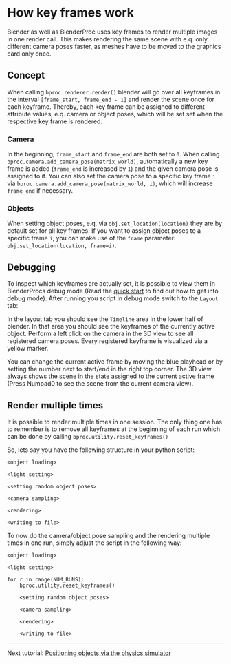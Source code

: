# How key frames work

Blender as well as BlenderProc uses key frames to render multiple images in one render call.
This makes rendering the same scene with e.q. only different camera poses faster, as meshes have to be moved to the graphics card only once.

## Concept

When calling `bproc.renderer.render()` blender will go over all keyframes in the interval `[frame_start, frame_end - 1]` and render the scene once for each keyframe.
Thereby, each key frame can be assigned to different attribute values, e.q. camera or object poses, which will be set set when the respective key frame is rendered.

### Camera

In the beginning, `frame_start` and `frame_end` are both set to `0`.
When calling `bproc.camera.add_camera_pose(matrix_world)`, automatically a new key frame is added (`frame_end` is increased by `1`) and the given camera pose is assigned to it.
You can also set the camera pose to a specific key frame `i` via `bproc.camera.add_camera_pose(matrix_world, i)`, which will increase `frame_end` if necessary.

### Objects

When setting object poses, e.q. via `obj.set_location(location)` they are by default set for all key frames.
If you want to assign object poses to a specific frame `i`, you can make use of the `frame` parameter: `obj.set_location(location, frame=i)`.


## Debugging

To inspect which keyframes are actually set, it is possible to view them in BlenderProcs debug mode (Read the [quick start](../../README.md#quickstart) to find out how to get into debug mode).
After running you script in debug mode switch to the `Layout` tab:

In the layout tab you should see the `Timeline` area in the lower half of blender. 
In that area you should see the keyframes of the currently active object.
Perform a left click on the camera in the 3D view to see all registered camera poses.
Every registered keyframe is visualized via a yellow marker.


You can change the current active frame by moving the blue playhead or by setting the number next to start/end in the right top corner.
The 3D view always shows the scene in the state assigned to the current active frame (Press Numpad0 to see the scene from the current camera view).

## Render multiple times

It is possible to render multiple times in one session.
The only thing one has to remember is to remove all keyframes at the beginning of each run which can be done by calling `bproc.utility.reset_keyframes()`

So, lets say you have the following structure in your python script:

```
<object loading>

<light setting>

<setting random object poses>

<camera sampling>

<rendering>

<writing to file>
```

To now do the camera/object pose sampling and the rendering multiple times in one run, simply adjust the script in the following way:

```
<object loading>

<light setting>

for r in range(NUM_RUNS):
    bproc.utility.reset_keyframes()
    
    <setting random object poses>
    
    <camera sampling>
    
    <rendering>
    
    <writing to file>
```



--- 

Next tutorial: [Positioning objects via the physics simulator](physics.md)